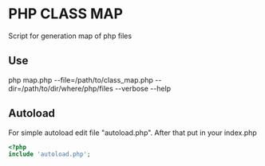 PHP CLASS MAP
=============

Script for generation map of php files


Use
-----
php map.php --file=/path/to/class_map.php --dir=/path/to/dir/where/php/files --verbose --help


Autoload
---------
For simple autoload edit file "autoload.php".
After that put in your index.php

```php
<?php
include 'autoload.php';
```